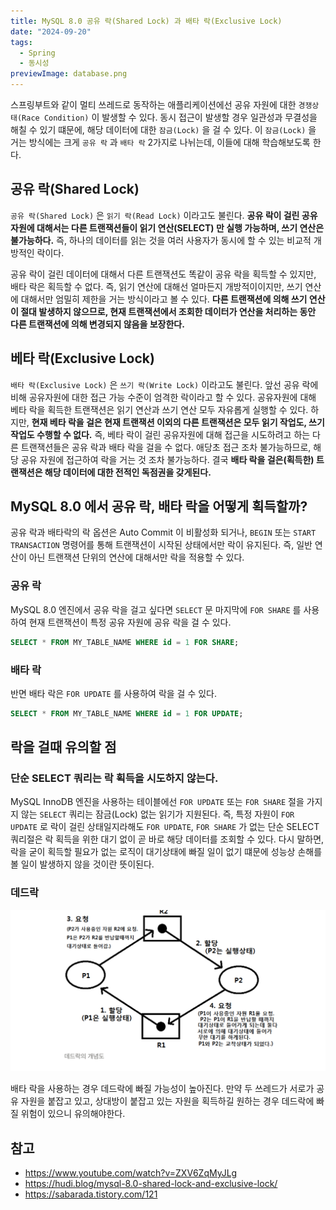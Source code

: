 ```yaml
---
title: MySQL 8.0 공유 락(Shared Lock) 과 배타 락(Exclusive Lock)
date: "2024-09-20"
tags:
  - Spring
  - 동시성
previewImage: database.png
---
```


스프링부트와 같이 멀티 쓰레드로 동작하는 애플리케이션에선 공유 자원에 대한 `경쟁상태(Race Condition)` 이 발생할 수 있다. 동시 접근이 발생할 경우 일관성과 무결성을 해칠 수 있기 떄문에, 해당 데이터에 대한 `잠금(Lock)` 을 걸 수 있다. 이 `잠금(Lock)` 을 거는 방식에는 크게 `공유 락` 과 `배타 락` 2가지로 나뉘는데, 이들에 대해 학습해보도록 한다.

## 공유 락(Shared Lock)

`공유 락(Shared Lock)` 은 `읽기 락(Read Lock)` 이라고도 불린다. **공유 락이 걸린 공유 자원에 대해서는 다른 트랜잭션들이 읽기 연산(SELECT) 만 실행 가능하며, 쓰기 연산은 불가능하다.** 즉, 하나의 데이터를 읽는 것을 여러 사용자가 동시에 할 수 있는 비교적 개방적인 락이다. 

공유 락이 걸린 데이터에 대해서 다른 트랜잭션도 똑같이 공유 락을 획득할 수 있지만, 배타 락은 획득할 수 없다. 즉, 읽기 연산에 대해선 얼마든지 개방적이이지만, 쓰기 연산에 대해서만 엄밀히 제한을 거는 방식이라고 볼 수 있다. **다른 트랜잭션에 의해 쓰기 연산이 절대 발생하지 않으므로, 현재 트랜잭션에서 조회한 데이터가 연산을 처리하는 동안 다른 트랜잭션에 의해 변경되지 않음을 보장한다.**


## 베타 락(Exclusive Lock)

`배타 락(Exclusive Lock)` 은 `쓰기 락(Write Lock)` 이라고도 불린다. 앞선 공유 락에 비해 공유자원에 대한 접근 가능 수준이 엄격한 락이라고 할 수 있다. 공유자원에 대해 베타 락을 획득한 트랜잭션은 읽기 연산과 쓰기 연산 모두 자유롭게 실행할 수 있다. 하지만, **현재 베타 락을 걸은 현재 트랜잭션 이외의 다른 트랜잭션은 모두 읽기 작업도, 쓰기 작업도 수행할 수 없다.** 즉, 베타 락이 걸린 공유자원에 대해 접근을 시도하려고 하는 다른 트랜잭션들은 공유 락과 배타 락을 걸을 수 없다. 애당초 접근 조차 불가능하므로, 해당 공유 자원에 접근하여 락을 거는 것 조차 불가능하다. 결국 **배타 락을 걸은(획득한) 트랜잭션은 해당 데이터에 대한 전적인 독점권을 갖게된다.**

## MySQL 8.0 에서 공유 락, 배타 락을 어떻게 획득할까?

공유 락과 배타락의 락 옵션은 Auto Commit 이 비활성화 되거나, `BEGIN` 또는 `START TRANSACTION` 명령어를 통해 트랜잭션이 시작된 상태에서만 락이 유지된다. 즉, 일반 연산이 아닌 트랜잭션 단위의 연산에 대해서만 락을 적용할 수 있다.

### 공유 락 

MySQL 8.0 엔진에서 공유 락을 걸고 싶다면 `SELECT` 문 마지막에 `FOR SHARE` 를 사용하여 현재 트랜잭션이 특정 공유 자원에 공유 락을 걸 수 있다.

~~~sql
SELECT * FROM MY_TABLE_NAME WHERE id = 1 FOR SHARE;
~~~

### 배타 락

반면 배타 락은 `FOR UPDATE` 를 사용하여 락을 걸 수 있다.

~~~sql
SELECT * FROM MY_TABLE_NAME WHERE id = 1 FOR UPDATE;
~~~

## 락을 걸때 유의할 점

### 단순 SELECT 쿼리는 락 획득을 시도하지 않는다.

MySQL InnoDB 엔진을 사용하는 테이블에선 `FOR UPDATE` 또는 `FOR SHARE` 절을 가지지 않는 `SELECT` 쿼리는 잠금(Lock) 없는 읽기가 지원된다. 즉, 특정 자원이 `FOR UPDATE` 로 락이 걸린 상태일지라해도 `FOR UPDATE`, `FOR SHARE` 가 없는 단순 SELECT 쿼리절은 락 획득을 위한 대기 없이 곧 바로 해당 데이터를 조회할 수 있다. 다시 말하면, 락을 굳이 획득할 필요가 없는 로직이 대기상태에 빠질 일이 없기 떄문에 성능상 손해를 볼 일이 발생하지 않을 것이란 뜻이된다.

### 데드락

![alt text](image.png)

배타 락을 사용하는 경우 데드락에 빠질 가능성이 높아진다. 만약 두 쓰레드가 서로가 공유 자원을 붙잡고 있고, 상대방이 붙잡고 있는 자원을 획득하길 원하는 경우 데드락에 빠질 위험이 있으니 유의해야한다.

## 참고

- https://www.youtube.com/watch?v=ZXV6ZqMyJLg
- https://hudi.blog/mysql-8.0-shared-lock-and-exclusive-lock/
- https://sabarada.tistory.com/121